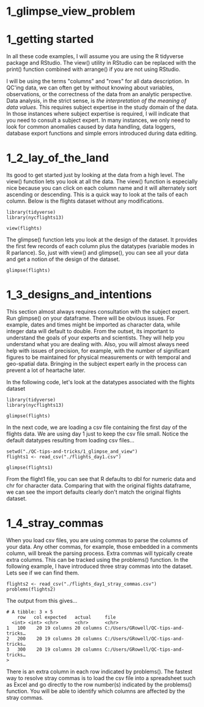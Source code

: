 # 1_glimpse_view_problem

# 1_getting started

In all these code examples, I will assume you are using the R tidyverse package and RStudio. The view() utility in RStudio can be replaced with the print() function combined with arrange() if you are not using RStudio. 

I will be using the terms "columns" and "rows" for all data description. In QC'ing data, we can often get by without knowing about variables, observations, or the correctness of the data from an analytic perspective. Data analysis, in the strict sense, is *the interpretation of the meaning of data values*. This requires subject expertise in the study domain of the data. In those instances where subject expertise is required, I will indicate that you need to consult a subject expert. In many instances, we only need to look for common anomalies caused by data handling, data loggers, database export functions and simple errors introduced during data editing.

# 1_2_lay_of_the_land

Its good to get started just by looking at the data from a high level. The view() function lets you look at all the data. The view() function is especially nice because you can click on each column name and it will alternately sort ascending or descending. This is a quick way to look at the tails of each column. Below is the flights dataset without any modifications.

    library(tidyverse) 
    library(nycflights13)
    
    view(flights)
    
The glimpse() function lets you look at the design of the dataset. It provides the first few records of each column plus the datatypes (variable modes in R parlance). So, just with view() and glimpse(), you can see all your data and get a notion of the design of the dataset. 
    
    glimpse(flights)
    
  
    
# 1_3_designs_and_intentions

This section almost always requires consultation with the subject expert. Run glimpse() on your dataframe. There will be obvious issues. For example, dates and times might be imported as character data, while integer data will default to double. From the outset, its important to understand the goals of your experts and scientists. They will help you understand what you are dealing with. Also, you will almost always need help with issues of precision, for example, with the number of significant figures to be maintained for physical measurements or with temporal and geo-spatial data. Bringing in the subject expert early in the process can prevent a lot of heartache later.

In the following code, let's look at the datatypes associated with the flights dataset

    library(tidyverse)
    library(nycflights13)
    
    glimpse(flights)

In the next code, we are loading a csv file containing the first day of the flights data. We are using day 1 just to keep the csv file small. Notice the default datatypes resulting from loading csv files...
    
    setwd("./QC-tips-and-tricks/1_glimpse_and_view")
    flights1 <- read_csv("./flights_day1.csv")
    
    glimpse(flights1)

From the flight1 file, you can see that R defaults to dbl for numeric data and chr for character data. Comparing that with the original flights dataframe, we can see the import defaults clearly don't match the original flights dataset.

# 1_4_stray_commas

When you load csv files, you are using commas to parse the columns of your data. Any other commas, for example, those embedded in a comments column, will break the parsing process. Extra commas will typically create extra columns. This can be tracked using the problems() function. In the following example, I have introduced three stray commas into the dataset. Lets see if we can find them.

    flights2 <- read_csv("./flights_day1_stray_commas.csv")
    problems(flights2)

The output from this gives...

    # A tibble: 3 × 5
        row   col expected   actual     file                                
      <int> <int> <chr>      <chr>      <chr>                               
    1   100    20 19 columns 20 columns C:/Users/GRowell/QC-tips-and-tricks…
    2   200    20 19 columns 20 columns C:/Users/GRowell/QC-tips-and-tricks…
    3   300    20 19 columns 20 columns C:/Users/GRowell/QC-tips-and-tricks…
    > 
  
There is an extra column in each row indicated by problems(). The fastest way to resolve stray commas is to load the csv file into a spreadsheet such as Excel and go directly to the row number(s) indicated by the problems() function. You will be able to identify which columns are affected by the stray commas.
